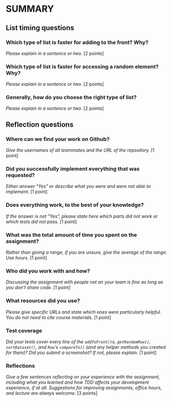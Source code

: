 # SUMMARY

## List timing questions

### Which type of list is faster for adding to the front? Why?

_Please explain in a sentence or two._ [2 points]

### Which type of list is faster for accessing a random element? Why?

_Please explain in a sentence or two._ [2 points]

### Generally, how do you choose the right type of list?

_Please explain in a sentence or two._ [2 points]

## Reflection questions

### Where can we find your work on Github?

_Give the usernames of all teammates and the URL of the repository._ [1 point]

### Did you successfully implement everything that was requested?

_Either answer "Yes" or describe what you were and were not able to
implement._ [1 point]

### Does everything work, to the best of your knowledge?

_If the answer is not "Yes", please state here which parts did not work or
which tests did not pass._ [1 point]

### What was the total amount of time you spent on the assignment?

_Rather than giving a range, if you are unsure, give the average of the range. Use hours._
[1 point]

### Who did you work with and how?

_Discussing the assignment with people not on your team is fine as long as you
don't share code._ [1 point]

### What resources did you use?

_Please give specific URLs and state which ones were particularly helpful.
You do not need to cite course materials._ [1 point]

### Test coverage

_Did your tests cover every line of the `addToFront()`s, `getRandomRow()`,
`sortDataset()`, and `Row`'s `compareTo()` (and any helper methods you
created for them)? Did you submit a screenshot?
If not, please explain._ [1 point]

### Reflections

_Give a few sentences reflecting on your experience with the assignment,
including what you learned and how TDD affects your development experience,
if at all. Suggestions for improving assignments, office hours, and lecture are
always welcome._
[3 points]